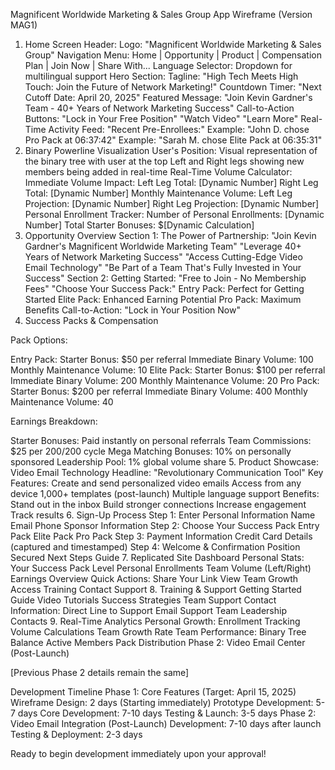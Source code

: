 Magnificent Worldwide Marketing & Sales Group App Wireframe (Version MAG1)
1. Home Screen
Header:
Logo: "Magnificent Worldwide Marketing & Sales Group"
Navigation Menu: Home | Opportunity | Product | Compensation Plan | Join Now | Share With...
Language Selector: Dropdown for multilingual support
Hero Section:
Tagline: "High Tech Meets High Touch: Join the Future of Network Marketing!"
Countdown Timer: "Next Cutoff Date: April 20, 2025"
Featured Message: "Join Kevin Gardner's Team - 40+ Years of Network Marketing Success"
Call-to-Action Buttons:
"Lock in Your Free Position"
"Watch Video"
"Learn More"
Real-Time Activity Feed:
"Recent Pre-Enrollees:"
Example: "John D. chose Pro Pack at 06:37:42"
Example: "Sarah M. chose Elite Pack at 06:35:31"
2. Binary Powerline Visualization
User's Position:
Visual representation of the binary tree with user at the top
Left and Right legs showing new members being added in real-time
Real-Time Volume Calculator:
Immediate Volume Impact:
Left Leg Total: [Dynamic Number]
Right Leg Total: [Dynamic Number]
Monthly Maintenance Volume:
Left Leg Projection: [Dynamic Number]
Right Leg Projection: [Dynamic Number]
Personal Enrollment Tracker:
Number of Personal Enrollments: [Dynamic Number]
Total Starter Bonuses: $[Dynamic Calculation]
3. Opportunity Overview
Section 1: The Power of Partnership:
"Join Kevin Gardner's Magnificent Worldwide Marketing Team"
"Leverage 40+ Years of Network Marketing Success"
"Access Cutting-Edge Video Email Technology"
"Be Part of a Team That's Fully Invested in Your Success"
Section 2: Getting Started:
"Free to Join - No Membership Fees"
"Choose Your Success Pack:"
Entry Pack: Perfect for Getting Started
Elite Pack: Enhanced Earning Potential
Pro Pack: Maximum Benefits
Call-to-Action: "Lock in Your Position Now"
4. Success Packs & Compensation

Pack Options:

Entry Pack:
Starter Bonus: $50 per referral
Immediate Binary Volume: 100
Monthly Maintenance Volume: 10
Elite Pack:
Starter Bonus: $100 per referral
Immediate Binary Volume: 200
Monthly Maintenance Volume: 20
Pro Pack:
Starter Bonus: $200 per referral
Immediate Binary Volume: 400
Monthly Maintenance Volume: 40

Earnings Breakdown:

Starter Bonuses: Paid instantly on personal referrals
Team Commissions: $25 per 200/200 cycle
Mega Matching Bonuses: 10% on personally sponsored
Leadership Pool: 1% global volume share
5. Product Showcase: Video Email Technology
Headline: "Revolutionary Communication Tool"
Key Features:
Create and send personalized video emails
Access from any device
1,000+ templates (post-launch)
Multiple language support
Benefits:
Stand out in the inbox
Build stronger connections
Increase engagement
Track results
6. Sign-Up Process
Step 1: Enter Personal Information
Name
Email
Phone
Sponsor Information
Step 2: Choose Your Success Pack
Entry Pack
Elite Pack
Pro Pack
Step 3: Payment Information
Credit Card Details (captured and timestamped)
Step 4: Welcome & Confirmation
Position Secured
Next Steps Guide
7. Replicated Site Dashboard
Personal Stats:
Your Success Pack Level
Personal Enrollments
Team Volume (Left/Right)
Earnings Overview
Quick Actions:
Share Your Link
View Team Growth
Access Training
Contact Support
8. Training & Support
Getting Started Guide
Video Tutorials
Success Strategies
Team Support
Contact Information:
Direct Line to Support
Email Support
Team Leadership Contacts
9. Real-Time Analytics
Personal Growth:
Enrollment Tracking
Volume Calculations
Team Growth Rate
Team Performance:
Binary Tree Balance
Active Members
Pack Distribution
Phase 2: Video Email Center (Post-Launch)

[Previous Phase 2 details remain the same]

Development Timeline
Phase 1: Core Features (Target: April 15, 2025)
Wireframe Design: 2 days (Starting immediately)
Prototype Development: 5-7 days
Core Development: 7-10 days
Testing & Launch: 3-5 days
Phase 2: Video Email Integration (Post-Launch)
Development: 7-10 days after launch
Testing & Deployment: 2-3 days

Ready to begin development immediately upon your approval!
